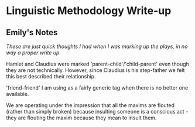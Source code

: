 # Linguistic Methodology Write-up

## Emily's Notes
*These are just quick thoughts I had when I was marking up the plays, in no way a proper write up*

Hamlet and Claudius were marked 'parent-child'/'child-parent' even though they are not technically. However, since Claudius is his step-father we felt this best described their relationship.

'friend-friend' I am using as a fairly generic tag when there is no better one available.

We are operating under the impression that all the maxims are flouted (rather than simply broken) because insulting someone is a conscious act - they are flouting the maxim because they mean to insult them. 
